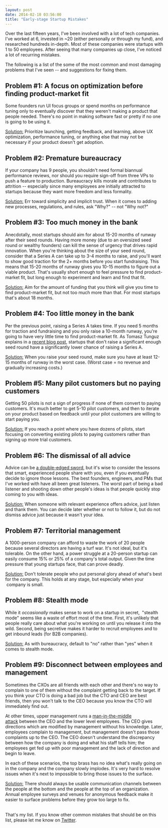```yaml
---
layout: post
date: 2014-02-10 03:56:00
title: "Early-stage Startup Mistakes"
---
```


Over the last fifteen years, I've been involved with a lot of tech companies. I've worked at 6, invested in ~20 (either personally or through my fund), and researched hundreds in-depth. Most of these companies were startups with 1 to 50 employees. After seeing that many companies up close, I've noticed a lot of recurring mistakes.

The following is a list of the some of the most common and most damaging problems that I've seen -- and suggestions for fixing them.

## Problem #1: A focus on optimization before finding product-market fit

Some founders run UI focus groups or spend months on performance tuning only to eventually discover that they weren't making a product that people needed. There's no point in making software fast or pretty if no one is going to be using it.  
  

<u>Solution:</u> Prioritize launching, getting feedback, and learning, above UX optimization, performance tuning, or anything else that may not be necessary if your product doesn't get adoption.

## Problem #2: Premature bureaucracy

If your company has 9 people, you shouldn't need formal biannual performance reviews, nor should you require sign-off from three VPs to push a feature to production. Bureaucracy kills morale and contributes to attrition -- especially since many employees are initially attracted to startups because they want more freedom and less formality.  
  

<u>Solution:</u> Err toward simplicity and implicit trust. When it comes to adding new processes, regulations, and rules, ask "Why?" -- not "Why not?"   

## Problem #3: Too much money in the bank

Anecdotally, most startups should aim for about 15-20 months of runway after their seed rounds. Having more money (due to an oversized seed round or wealthy founders) can kill the sense of urgency that drives rapid innovation. When you're thinking about the size of your seed round, consider that a Series A can take up to 3-4 months to raise, and you'll want to show good traction for the 2+ months before you start fundraising. This means that 15-20 months of runway gives you 10-15 months to figure out a viable product. That's usually short enough to feel pressure to find product-market fit, but long enough to experiment and learn and find that fit.   
  

<u>Solution:</u> Aim for the amount of funding that you think will give you time to find product-market fit, but not too much more than that. For most startups that's about 18 months.  

## Problem #4: Too little money in the bank

Per the previous point, raising a Series A takes time. If you need 5 months for traction and fundraising and you only raise a 10-month runway, you're going to have very little time to find product-market fit. As Tomasz Tunguz explains in a <a href="http://tomtunguz.com/seed-followon-rates/" target="_blank">recent blog post</a>, startups that don't raise a significant enough seed round have a significantly lower chance of raising a Series A.  
  

<u>Solution:</u> When you raise your seed round, make sure you have at least 12-15 months of runway in the worst case. (Worst case = no revenue and gradually increasing costs.)  

## Problem #5: Many pilot customers but no paying customers

Getting 50 pilots is not a sign of progress if none of them convert to paying customers. It's much better to get 5-10 pilot customers, and then to iterate on your product based on feedback until your pilot customers are willing to start paying you.   
  

<u>Solution:</u> If you reach a point where you have dozens of pilots, start focusing on converting existing pilots to paying customers rather than signing up more trial customers.  

## Problem #6: The dismissal of all advice

Advice can be <a href="http://jamesavery.io/how-i-learned-to-stop-giving-advice/" target="_blank">a double-edged sword</a>, but it's wise to consider the lessons that smart, experienced people share with you, even if you eventually decide to ignore those lessons. The best founders, engineers, and PMs that I've worked with have all been great listeners. The worst part of being a bad listener and shooting down other people's ideas is that people quickly stop coming to you with ideas.   
  

<u>Solution:</u> When someone with relevant experience offers advice, just listen and thank them. You can decide later whether or not to follow it, but do not dismiss advice just because it wasn't your idea.

## Problem #7: Territorial management

A 1000-person company can afford to waste the work of 20 people because several directors are having a turf war. It's not ideal, but it's tolerable. On the other hand, a power struggle at a 20-person startup can easily consume 15% or 25% of a company's total output. Given the time pressure that young startups face, that can prove deadly.  
  

<u>Solution:</u> Don't tolerate people who put personal glory ahead of what's best for the company. This holds at any stage, but especially when your  company is small.  

## Problem #8: Stealth mode

While it _occasionally_ makes sense to work on a startup in secret,  "stealth mode" seems like a waste of effort most of the time. First, it's unlikely that people really care about what you're working on until you release it into the wild. Second, being secretive makes it harder to recruit employees and to get inbound leads (for B2B companies).

  

<u>Solution:</u> As with bureaucracy, default to "no" rather than "yes" when it comes to stealth mode.

## Problem #9: Disconnect between employees and management

Sometimes the CXOs are all friends with each other and there's no way to complain to one of them without the complaint getting back to the target. If you think your CTO is doing a bad job but the CTO and CEO are best friends, then you won't talk to the CEO because you know the CTO will immediately find out.   
  
At other times, upper management runs a <a href="http://en.wikipedia.org/wiki/Man-in-the-middle_attack" target="_blank">man-in-the-middle attack</a> between the CEO and the lower level employees. The CEO gives directions which are modified by management without his knowledge. Later, employees complain to management, but management doesn't pass those complaints up to the CEO. The CEO doesn't understand the discrepancy between how the company is doing and what his staff tells him; the employees get fed up with poor management and the lack of direction and begin to leave.  
  
In each of these scenarios, the top brass has no idea what's really going on in the company and the company slowly implodes. It's very hard to resolve issues when it's next to impossible to bring those issues to the surface.  
  

<u>Solution:</u> There should always be usable communication channels between the people at the bottom and the people at the top of an organization. Annual employee surveys and venues for anonymous feedback make it easier to surface problems before they grow too large to fix.  

<br>
That's my list. If you know other common mistakes that should be on this list, please let me know on <a href="https://twitter.com/lpolovets" target="_blank">Twitter</a>.